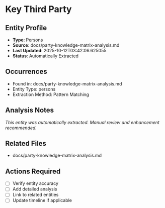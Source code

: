 # Key Third Party

## Entity Profile
- **Type**: Persons
- **Source**: docs/party-knowledge-matrix-analysis.md
- **Last Updated**: 2025-10-12T03:42:06.625055
- **Status**: Automatically Extracted

## Occurrences
- Found in: docs/party-knowledge-matrix-analysis.md
- Entity Type: persons
- Extraction Method: Pattern Matching

## Analysis Notes
*This entity was automatically extracted. Manual review and enhancement recommended.*

## Related Files
- docs/party-knowledge-matrix-analysis.md

## Actions Required
- [ ] Verify entity accuracy
- [ ] Add detailed analysis
- [ ] Link to related entities
- [ ] Update timeline if applicable
